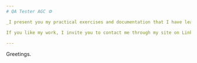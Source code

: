 ```yaml
---
# QA Tester AGC ⚙️

_I present you my practical exercises and documentation that I have learned throughout the Testing course with the AGC - Computer Workers, in charge of the teacher Mariana Montenegro_

If you like my work, I invite you to contact me through my site on Linkedin ✒️

---
```

Greetings.
